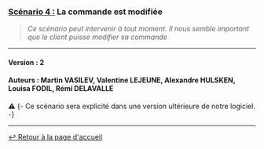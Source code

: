 ### <u>Scénario 4 :</u> La commande est modifiée

> *Ce scénario peut intervenir à tout moment. Il nous semble important que le client puisse modifier sa commande*

---
#### Version : 2

#### Auteurs : Martin VASILEV, Valentine LEJEUNE, Alexandre HULSKEN, Louisa FODIL, Rémi DELAVALLE

:warning: {- Ce scénario sera explicité dans une version ultérieure de notre logiciel. -}

---

[:leftwards_arrow_with_hook: Retour à la page d'accueil](../README.md)
